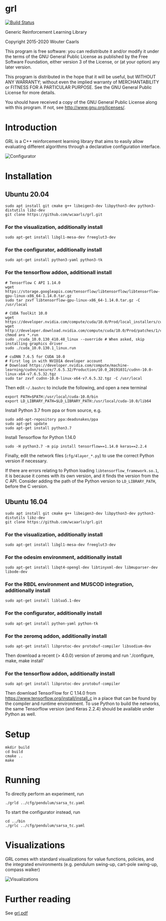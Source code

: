 # grl
[![Build Status](https://travis-ci.com/wcaarls/grl.svg?branch=master)](https://travis-ci.com/wcaarls/grl)

Generic Reinforcement Learning Library

Copyright 2015-2020 Wouter Caarls

This program is free software: you can redistribute it and/or modify
it under the terms of the GNU General Public License as published by
the Free Software Foundation, either version 3 of the License, or
(at your option) any later version.

This program is distributed in the hope that it will be useful,
but WITHOUT ANY WARRANTY; without even the implied warranty of
MERCHANTABILITY or FITNESS FOR A PARTICULAR PURPOSE.  See the
GNU General Public License for more details.

You should have received a copy of the GNU General Public License
along with this program.  If not, see <http://www.gnu.org/licenses/>.

# Introduction

GRL is a C++ reinforcement learning library that aims to easily allow
evaluating different algorithms through a declarative configuration
interface.

![Configurator](/doc/grl.png)

# Installation

## Ubuntu 20.04
```
sudo apt install git cmake g++ libeigen3-dev libpython3-dev python3-distutils libz-dev
git clone https://github.com/wcaarls/grl.git
```

### For the visualization, additionally install
```
sudo apt-get install libgl1-mesa-dev freeglut3-dev
```

### For the configurator, additionally install
```
sudo apt-get install python3-yaml python3-tk
```

### For the tensorflow addon, additionall install
```
# Tensorflow C API 1.14.0
wget https://storage.googleapis.com/tensorflow/libtensorflow/libtensorflow-gpu-linux-x86_64-1.14.0.tar.gz
sudo tar zxvf libtensorflow-gpu-linux-x86_64-1.14.0.tar.gz -C /usr/local

# CUDA Toolkit 10.0
wget https://developer.nvidia.com/compute/cuda/10.0/Prod/local_installers/cuda_10.0.130_410.48_linux
wget http://developer.download.nvidia.com/compute/cuda/10.0/Prod/patches/1/cuda_10.0.130.1_linux.run
chmod a+x *.run
sudo ./cuda_10.0.130_410.48_linux --override # When asked, skip installing graphics driver
sudo ./cuda_10.0.130.1_linux.run

# cuDNN 7.6.5 for CUDA 10.0
# First log in with NVIDIA developer account
# Download https://developer.nvidia.com/compute/machine-learning/cudnn/secure/7.6.5.32/Production/10.0_20191031/cudnn-10.0-linux-x64-v7.6.5.32.tgz
sudo tar zxvf cudnn-10.0-linux-x64-v7.6.5.32.tgz -C /usr/local
```

Then edit `~/.bashrc` to include the following, and open a new terminal
```
export PATH=$PATH:/usr/local/cuda-10.0/bin
export LD_LIBRARY_PATH=$LD_LIBRARY_PATH:/usr/local/cuda-10.0/lib64
```

Install Python 3.7 from ppa or from source, e.g.
```
sudo add-apt-repository ppa:deadsnakes/ppa
sudo apt-get update
sudo apt-get install python3.7
```

Install Tensorflow for Python 1.14.0

```
sudo -H python3.7 -m pip install tensorflow==1.14.0 keras==2.2.4
```

Finally, edit the network files (`cfg/4layer_*.py`) to use the correct Python version if
necessary.

If there are errors relating to Python loading
`libtensorflow_framework.so.1`, it is because it comes with its own version,
and it finds the version from the C API. Consider adding the path of the
Python version to `LD_LIBRARY_PATH`, before the C version.

## Ubuntu 16.04
```
sudo apt install git cmake g++ libeigen3-dev libpython3-dev python3-distutils libz-dev
git clone https://github.com/wcaarls/grl.git
```

### For the visualization, additionally install
```
sudo apt-get install libgl1-mesa-dev freeglut3-dev
```

### For the odesim environment, additionally install
```
sudo apt-get install libqt4-opengl-dev libtinyxml-dev libmuparser-dev libode-dev
```

### For the RBDL environment and MUSCOD integration, additionally install
```
sudo apt-get install liblua5.1-dev
```

### For the configurator, additionally install
```
sudo apt-get install python-yaml python-tk
```

### For the zeromq addon, additionally install
```
sudo apt-get install libprotoc-dev protobuf-compiler libsodium-dev
```
Then download a recent (> 4.0.0) version of zeromq and run './configure, make, make install'

### For the tensorflow addon, additionally install

```
sudo apt-get install libprotoc-dev protobuf-compiler
```
Then download TensorFlow for C 1.14.0 from https://www.tensorflow.org/install/install_c
in a place that can be found by the compiler and runtime environment. To use
Python to build the networks, the same Tensorflow version (and Keras 2.2.4)
should be available under Python as well.

# Setup
```
mkdir build
cd build
cmake ..
make
```

# Running

To directly perform an experiment, run

```
./grld ../cfg/pendulum/sarsa_tc.yaml
```

To start the configurator instead, run

```
cd ../bin
./grlc ../cfg/pendulum/sarsa_tc.yaml
```

# Visualizations

GRL comes with standard visualizations for value functions,
policies, and the integrated environments (e.g. pendulum
swing-up, cart-pole swing-up, compass walker)

![Visualizations](/doc/grl2.png)

# Further reading

See [grl.pdf](/doc/grl.pdf)
